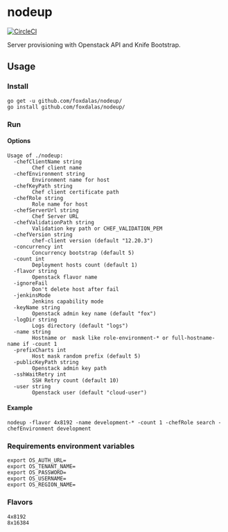 # nodeup

[![CircleCI](https://circleci.com/gh/foxdalas/nodeup.svg?style=svg)](https://circleci.com/gh/foxdalas/nodeup)

Server provisioning with Openstack API and Knife Bootstrap.


## Usage

### Install
```
go get -u github.com/foxdalas/nodeup/
go install github.com/foxdalas/nodeup/
```

### Run

#### Options
```
Usage of ./nodeup:
  -chefClientName string
    	Chef client name
  -chefEnvironment string
    	Environment name for host
  -chefKeyPath string
    	Chef client certificate path
  -chefRole string
    	Role name for host
  -chefServerUrl string
    	Chef Server URL
  -chefValidationPath string
    	Validation key path or CHEF_VALIDATION_PEM
  -chefVersion string
    	chef-client version (default "12.20.3")
  -concurrency int
    	Concurrency bootstrap (default 5)
  -count int
    	Deployment hosts count (default 1)
  -flavor string
    	Openstack flavor name
  -ignoreFail
    	Don't delete host after fail
  -jenkinsMode
    	Jenkins capability mode
  -keyName string
    	Openstack admin key name (default "fox")
  -logDir string
    	Logs directory (default "logs")
  -name string
    	Hostname or  mask like role-environment-* or full-hostname-name if -count 1
  -prefixCharts int
    	Host mask random prefix (default 5)
  -publicKeyPath string
    	Openstack admin key path
  -sshWaitRetry int
    	SSH Retry count (default 10)
  -user string
    	Openstack user (default "cloud-user")
```

#### Example

```
nodeup -flavor 4x8192 -name development-* -count 1 -chefRole search -chefEnvironment development
```

### Requirements environment variables
```
export OS_AUTH_URL=
export OS_TENANT_NAME=
export OS_PASSWORD=
export OS_USERNAME=
export OS_REGION_NAME=
```

### Flavors
```
4x8192
8x16384
```